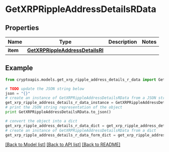 # GetXRPRippleAddressDetailsRData


## Properties
Name | Type | Description | Notes
------------ | ------------- | ------------- | -------------
**item** | [**GetXRPRippleAddressDetailsRI**](GetXRPRippleAddressDetailsRI.md) |  | 

## Example

```python
from cryptoapis.models.get_xrp_ripple_address_details_r_data import GetXRPRippleAddressDetailsRData

# TODO update the JSON string below
json = "{}"
# create an instance of GetXRPRippleAddressDetailsRData from a JSON string
get_xrp_ripple_address_details_r_data_instance = GetXRPRippleAddressDetailsRData.from_json(json)
# print the JSON string representation of the object
print GetXRPRippleAddressDetailsRData.to_json()

# convert the object into a dict
get_xrp_ripple_address_details_r_data_dict = get_xrp_ripple_address_details_r_data_instance.to_dict()
# create an instance of GetXRPRippleAddressDetailsRData from a dict
get_xrp_ripple_address_details_r_data_form_dict = get_xrp_ripple_address_details_r_data.from_dict(get_xrp_ripple_address_details_r_data_dict)
```
[[Back to Model list]](../README.md#documentation-for-models) [[Back to API list]](../README.md#documentation-for-api-endpoints) [[Back to README]](../README.md)


